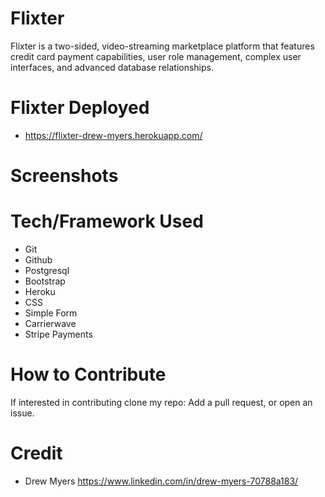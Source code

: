 # Flixter

Flixter is a two-sided, video-streaming marketplace platform that features credit card payment capabilities, user role management, complex user interfaces, and advanced database relationships.

# Flixter Deployed

- https://flixter-drew-myers.herokuapp.com/

# Screenshots



# Tech/Framework Used

- Git
- Github
- Postgresql
- Bootstrap
- Heroku
- CSS
- Simple Form
- Carrierwave
- Stripe Payments

# How to Contribute

If interested in contributing clone my repo: Add a pull request, or open an issue. 

# Credit

- Drew Myers https://www.linkedin.com/in/drew-myers-70788a183/
